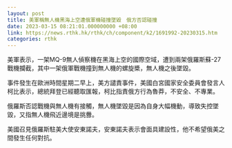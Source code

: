 ```yaml
---
layout: post
title: 美軍稱無人機黑海上空遭俄軍機碰撞墜毀　俄方否認碰撞
date: 2023-03-15 08:21:01.000000000 +08:00
link: https://news.rthk.hk/rthk/ch/component/k2/1691992-20230315.htm
categories: rthk
---
```


美軍表示，一架MQ-9無人偵察機在黑海上空的國際空域，遭到兩架俄羅斯蘇-27戰機攔截，其中一架俄軍戰機撞到無人機的螺旋槳，無人機之後墜毀。

事件發生在歐洲時間星期二早上，美方譴責事件，美國白宮國家安全委員會發言人柯比表示，總統拜登已經聽取匯報，柯比指責俄方行為魯莽，不安全、不專業。

俄羅斯否認戰機與無人機有接觸，無人機墜毀是因為自身大幅機動，導致失控墜毀，又指無人機飛近邊境是挑釁。

美國召見俄羅斯駐美大使安東諾夫，安東諾夫表示會面具建設性，他不希望俄美之間發生任何對抗。
